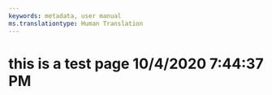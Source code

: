 ```yaml
---
keywords: metadata, user manual
ms.translationtype: Human Translation
---
```

# this is a test page 10/4/2020 7:44:37 PM